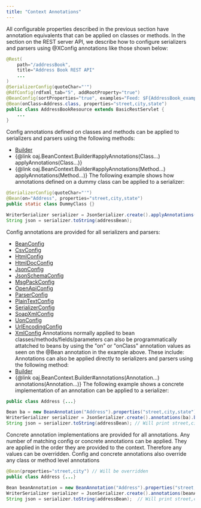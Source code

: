```yaml
---
title: "Context Annotations"
---
```


All configurable properties described in the previous section have annotation equivalents that can be applied on
classes or methods.
In the section on the REST server API, we describe how to configure serializers and parsers using @XConfig
annotations like those shown below:
```java
@Rest(
    path="/addressBook",
    title="Address Book REST API"
    ...
)
@SerializerConfig(quoteChar="'")
@RdfConfig(rdfxml_tab="5", addRootProperty="true")
@BeanConfig(sortProperties="true", examples="Feed: $F{AddressBook_example.json}")
@Bean(onClass=Address.class, properties="street,city,state")
public class AddressBookResource extends BasicRestServlet {
    ...
}
```
Config annotations defined on classes and methods can be applied to serializers and parsers using the following methods:
- [Builder](../apidocs/org/apache/juneau/BeanContext/Builder.html)
- \{@link oaj.BeanContext.Builder#applyAnnotations(Class...) applyAnnotations(Class...)\}
- \{@link oaj.BeanContext.Builder#applyAnnotations(Method...) applyAnnotations(Method...)\}
The following example shows how annotations defined on a dummy class can be applied to a serializer:
```java
@SerializerConfig(quoteChar="'")
@Bean(on="Address", properties="street,city,state")
public static class DummyClass {}

WriterSerializer serializer = JsonSerializer.create().applyAnnotations(DummyClass.class).build();
String json = serializer.toString(addressBean);
```
Config annotations are provided for all serializers and parsers:
- [BeanConfig](../apidocs/org/apache/juneau/annotation/BeanConfig.html)
- [CsvConfig](../apidocs/org/apache/juneau/csv/annotation/CsvConfig.html)
- [HtmlConfig](../apidocs/org/apache/juneau/html/annotation/HtmlConfig.html)
- [HtmlDocConfig](../apidocs/org/apache/juneau/html/annotation/HtmlDocConfig.html)
- [JsonConfig](../apidocs/org/apache/juneau/json/annotation/JsonConfig.html)
- [JsonSchemaConfig](../apidocs/org/apache/juneau/jsonschema/annotation/JsonSchemaConfig.html)
- [MsgPackConfig](../apidocs/org/apache/juneau/msgpack/annotation/MsgPackConfig.html)
- [OpenApiConfig](../apidocs/org/apache/juneau/oapi/annotation/OpenApiConfig.html)
- [ParserConfig](../apidocs/org/apache/juneau/parser/annotation/ParserConfig.html)
- [PlainTextConfig](../apidocs/org/apache/juneau/plaintext/annotation/PlainTextConfig.html)
- [SerializerConfig](../apidocs/org/apache/juneau/serializer/annotation/SerializerConfig.html)
- [SoapXmlConfig](../apidocs/org/apache/juneau/soap/annotation/SoapXmlConfig.html)
- [UonConfig](../apidocs/org/apache/juneau/uon/annotation/UonConfig.html)
- [UrlEncodingConfig](../apidocs/org/apache/juneau/urlencoding/annotation/UrlEncodingConfig.html)
- [XmlConfig](../apidocs/org/apache/juneau/xml/annotation/XmlConfig.html)
Annotations normally applied to bean classes/methods/fields/parameters
can also be programmatically attatched to beans by using the "on" or "onClass" annotation values as seen
on the @Bean annotation in the example above.
These include:
Annotations can also be applied directly to serializers and parsers using the following method:
- [Builder](../apidocs/org/apache/juneau/BeanContext/Builder.html)
- \{@link oaj.BeanContext.Builder#annotations(Annotation...) annotations(Annotation...)\}
The following example shows a concrete implementation of an annotation can be applied to a serializer:
```java
public class Address {...}

Bean ba = new BeanAnnotation("Address").properties("street,city,state");
WriterSerializer serializer = JsonSerializer.create().annotations(ba).build();
String json = serializer.toString(addressBean); // Will print street,city,state
```
Concrete annotation implementations are provided for all annotations.
Any number of matching config or concrete annotations can be applied.  They are applied in the order they are provided
to the context.  Therefore any values can be overridden.  Config and concrete annotations also override any class or method
level annotations
```java
@Bean(properties="street,city") // Will be overridden
public class Address {...}

Bean beanAnnotation = new BeanAnnotation("Address").properties("street,city,state");
WriterSerializer serializer = JsonSerializer.create().annotations(beanAnnotation).build();
String json = serializer.toString(addressBean);  // Will print street,city,state
```